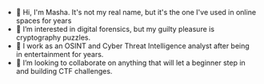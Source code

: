 - 👋 Hi, I'm Masha. It's not my real name, but it's the one I've used in online spaces for years
- 👀 I’m interested in digital forensics, but my guilty pleasure is cryptography puzzles.
- 🌱 I work as an OSINT and Cyber Threat Intelligence analyst after being in entertainment for years.
- 💞️ I’m looking to collaborate on anything that will let a beginner step in and building CTF challenges.

